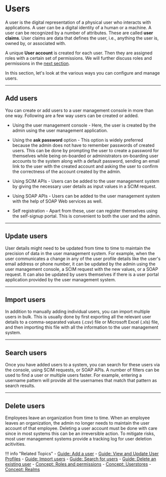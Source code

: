 # Users

A user is the digital representation of a physical user who interacts with applications. A user can be a digital identity of a human or a machine. A user can be recognized by a number of attributes. These are called **user claims**. User claims are data that defines the user, i.e., anything the user is, owned by, or associated with.

A unique **User account** is created for each user. Then they are assigned roles with a certain set of permissions. We will further discuss roles and permissions in the [next section](../../concepts/user-management/roles-and-permissions.md). 

In this section, let's look at the various ways you can configure and manage users. 

---

## Add users

You can create or add users to a user management console in more than one way. Following are a few way users can be created or added. 

- Using the user management console - Here, the user is created by the admin using the user management application. 

- Using the **ask password** option - This option is widely preferred because the admin does not have to remember passwords of created users. This can be done by prompting the user to create a password for themselves while being on-boarded or administrators on-boarding user accounts to the system along with a default password, sending an email link to the user with the created account and asking the user to confirm the correctness of the account created by the admin. 

- Using SCIM APIs - Users can be added to the user management system by giving the necessary user details as input values in a SCIM request. 

- Using SOAP APIs - Users can be added to the user management system with the help of SOAP Web services as well. 

- Self registration - Apart from these, user can register themselves using the self-signup portal. This is convenient to both the user and the admin.  

---

## Update users

User details might need to be updated from time to time to maintain the precision of data in the user management system. For example, when the user communicates a change in any of the user profile details like the user's email address or phone number, it can be updated by the admin using the user management console, a SCIM request with the new values, or a SOAP request. It can also be updated by users themselves if there is a user portal application provided by the user management system. 

---

## Import users 

In addition to manually adding individual users, you can import multiple users in bulk. This is usually done by first exporting all the relevant user details to a comma-separated values (.csv) file or Microsoft Excel (.xls) file, and then importing this file with all the information to the user management system. 

---

## Search users 

Once you have added users to a system, you can search for these users via the console, using SCIM requests, or SOAP APIs. A number of filters can be used to find a user or multiple users faster. For example, entering a username pattern will provide all the usernames that match that pattern as search results. 

---

## Delete users 

Employees leave an organization from time to time. When an employee leaves an organization, the admin no longer needs to maintain the user account of that employee. Deleting a user account must be done with care since in most systems this can be an irreversible action. To mitigate risks, most user management systems provide a tracking log for user deletion acitivities. 


!!! info "Related Topics" 
    - [Guide: Add a user](../../../guides/identity-lifecycles/admin-creation-workflow)
    - [Guide: View and Update User Profiles](../../../guides/identity-lifecycles/update-profile)
    - [Guide: Import users](../../../guides/identity-lifecycles/import-users)
    - [Guide: Search for users](../../../guides/identity-lifecycles/search-users)
    - [Guide: Delete an existing user](../../../guides/identity-lifecycles/delete-users)
    - [Concept: Roles and permissions](../roles-and-permissions)
    - [Concept: Userstores](../userstores)
    - [Concept: Realms](../realm)
